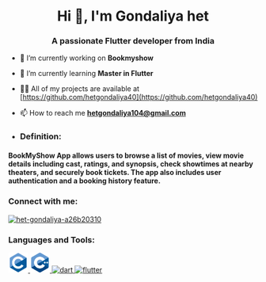 <h1 align="center">Hi 👋, I'm Gondaliya het</h1>
<h3 align="center">A passionate Flutter developer from India</h3>

- 🔭 I’m currently working on **Bookmyshow**

- 🌱 I’m currently learning **Master in Flutter**

- 👨‍💻 All of my projects are available at [https://github.com/hetgondaliya40](https://github.com/hetgondaliya40)

- 📫 How to reach me **hetgondaliya104@gmail.com**

- <h3 align="left">Definition:</h3>
 <h4>BookMyShow App allows users to browse a list of movies, view movie details including cast, ratings, and synopsis, check showtimes at nearby theaters, and securely book tickets. The app also includes user authentication and a booking history feature.</h4>

<h3 align="left">Connect with me:</h3>
<p align="left">
<a href="https://linkedin.com/in/het-gondaliya-a26b20310" target="blank"><img align="center" src="https://raw.githubusercontent.com/rahuldkjain/github-profile-readme-generator/master/src/images/icons/Social/linked-in-alt.svg" alt="het-gondaliya-a26b20310" height="30" width="40" /></a>
</p>

<h3 align="left">Languages and Tools:</h3>
<p align="left"> <a href="https://www.cprogramming.com/" target="_blank" rel="noreferrer"> <img src="https://raw.githubusercontent.com/devicons/devicon/master/icons/c/c-original.svg" alt="c" width="40" height="40"/> </a> <a href="https://www.w3schools.com/cpp/" target="_blank" rel="noreferrer"> <img src="https://raw.githubusercontent.com/devicons/devicon/master/icons/cplusplus/cplusplus-original.svg" alt="cplusplus" width="40" height="40"/> </a> <a href="https://dart.dev" target="_blank" rel="noreferrer"> <img src="https://www.vectorlogo.zone/logos/dartlang/dartlang-icon.svg" alt="dart" width="40" height="40"/> </a> <a href="https://flutter.dev" target="_blank" rel="noreferrer"> <img src="https://www.vectorlogo.zone/logos/flutterio/flutterio-icon.svg" alt="flutter" width="40" height="40"/> </a> </p>
